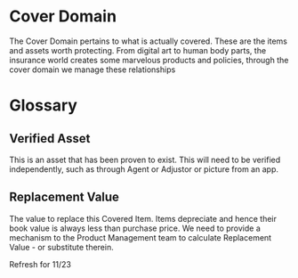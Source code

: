 # Cover Domain

The Cover Domain pertains to what is actually covered.  These are the items and assets worth protecting.  From digital art to human body parts, the insurance world creates some marvelous products and policies, through the cover domain we manage these relationships

# Glossary

## Verified Asset
This is an asset that has been proven to exist.  This will need to be verified independently, such as through Agent or Adjustor or picture from an app.

## Replacement Value
The value to replace this Covered Item.  Items depreciate and hence their book value is always less than purchase price.  We need to provide a mechanism to the Product Management team to calculate Replacement Value - or substitute therein.

Refresh for 11/23